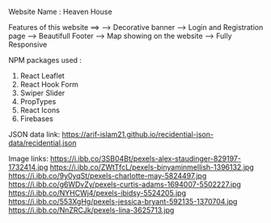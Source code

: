 Website Name : Heaven House

Features of this website ==>
--> Decorative banner
--> Login and Registration page
--> Beautifull Footer
--> Map showing on the website
--> Fully Responsive

NPM packages used :

1. React Leaflet
2. React Hook Form
3. Swiper Slider
4. PropTypes
5. React Icons
6. Firebases

JSON data link: https://arif-islam21.github.io/recidential-json-data/recidential.json

Image links:
https://i.ibb.co/3SB04Bt/pexels-alex-staudinger-829197-1732414.jpg
https://i.ibb.co/ZWtTfcL/pexels-binyaminmellish-1396132.jpg
https://i.ibb.co/9y0yqSt/pexels-charlotte-may-5824497.jpg
https://i.ibb.co/g6WDvZy/pexels-curtis-adams-1694007-5502227.jpg
https://i.ibb.co/NYHCWj4/pexels-ibidsy-5524205.jpg
https://i.ibb.co/553XgHg/pexels-jessica-bryant-592135-1370704.jpg
https://i.ibb.co/NnZRCJk/pexels-lina-3625713.jpg
